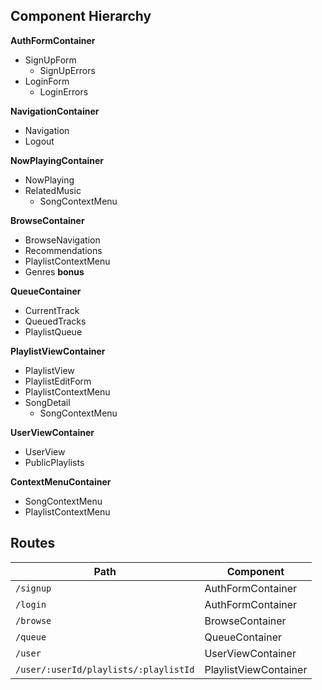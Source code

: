 ## Component Hierarchy

**AuthFormContainer**
- SignUpForm
  - SignUpErrors
- LoginForm
  - LoginErrors

**NavigationContainer**
- Navigation
- Logout

**NowPlayingContainer**
- NowPlaying
- RelatedMusic
  - SongContextMenu

**BrowseContainer**
- BrowseNavigation
- Recommendations
- PlaylistContextMenu
- Genres **bonus**

**QueueContainer**
- CurrentTrack
- QueuedTracks
- PlaylistQueue

**PlaylistViewContainer**
- PlaylistView
- PlaylistEditForm
- PlaylistContextMenu
- SongDetail
  - SongContextMenu

**UserViewContainer**
- UserView
- PublicPlaylists

**ContextMenuContainer**
- SongContextMenu
- PlaylistContextMenu

## Routes

| Path                                  | Component             |
|---------------------------------------|-----------------------|
| `/signup`                             | AuthFormContainer     |
| `/login`                              | AuthFormContainer     |
| `/browse`                             | BrowseContainer       |
| `/queue`                              | QueueContainer        |
| `/user`                               | UserViewContainer     |
| `/user/:userId/playlists/:playlistId` | PlaylistViewContainer |
